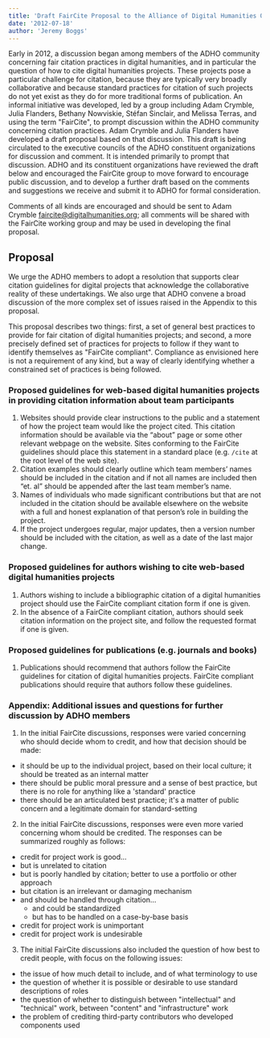 ```yaml
---
title: 'Draft FairCite Proposal to the Alliance of Digital Humanities Organizations'
date: '2012-07-18'
author: 'Jeremy Boggs'
---
```

Early in 2012, a discussion began among members of the ADHO community concerning fair citation practices in digital humanities, and in particular the question of how to cite digital humanities projects. These projects pose a particular challenge for citation, because they are typically very broadly collaborative and because standard practices for citation of such projects do not yet exist as they do for more traditional forms of publication. An informal initiative was developed, led by a group including Adam Crymble, Julia Flanders, Bethany Nowviskie, Stéfan Sinclair, and Melissa Terras, and using the term "FairCite", to prompt discussion within the ADHO community concerning citation practices. Adam Crymble and Julia Flanders have developed a draft proposal based on that discussion. This draft is being circulated to the executive councils of the ADHO constituent organizations for discussion and comment. It is intended primarily to prompt that discussion. ADHO and its constituent organizations have reviewed the draft below and encouraged the FairCite group to move forward to encourage public discussion, and to develop a further draft based on the comments and suggestions we receive and submit it to ADHO for formal consideration.

Comments of all kinds are encouraged and should be sent to Adam Crymble [faircite@digitalhumanities.org](mailto:faircite@digitalhumanities.org); all comments will be shared with the FairCite working group and may be used in developing the final proposal.

## Proposal

We urge the ADHO members to adopt a resolution that supports clear citation guidelines for digital projects that acknowledge the collaborative reality of these undertakings. We also urge that ADHO convene a broad discussion of the more complex set of issues raised in the Appendix to this proposal.

This proposal describes two things: first, a set of general best practices to provide for fair citation of digital humanities projects; and second, a more precisely defined set of practices for projects to follow if they want to identify themselves as "FairCite compliant". Compliance as envisioned here is not a requirement of any kind, but a way of clearly identifying whether a constrained set of practices is being followed.

### Proposed guidelines for web-based digital humanities projects in providing citation information about team participants

1. Websites should provide clear instructions to the public and a statement of how the project team would like the project cited. This citation information should be available via the “about” page or some other relevant webpage on the website. Sites conforming to the FairCite guidelines should place this statement in a standard place (e.g. `/cite` at the root level of the web site).
2. Citation examples should clearly outline which team members’ names should be included in the citation and if not all names are included then “et. al” should be appended after the last team member’s name.
3. Names of individuals who made significant contributions but that are not included in the citation should be available elsewhere on the website with a full and honest explanation of that person’s role in building the project.
4. If the project undergoes regular, major updates, then a version number should be included with the citation, as well as a date of the last major change.

### Proposed guidelines for authors wishing to cite web-based digital humanities projects

1. Authors wishing to include a bibliographic citation of a digital humanities project should use the FairCite compliant citation form if one is given.
2. In the absence of a FairCite compliant citation, authors should seek citation information on the project site, and follow the requested format if one is given.

### Proposed guidelines for publications (e.g. journals and books)

1. Publications should recommend that authors follow the FairCite guidelines for citation of digital humanities projects. FairCite compliant publications should require that authors follow these guidelines.

### Appendix: Additional issues and questions for further discussion by ADHO members

1. In the initial FairCite discussions, responses were varied concerning who should decide whom to credit, and how that decision should be made:

- it should be up to the individual project, based on their local culture; it should be treated as an internal matter
- there should be public moral pressure and a sense of best practice, but there is no role for anything like a 'standard' practice
- there should be an articulated best practice; it's a matter of public concern and a legitimate domain for standard-setting

2. In the initial FairCite discussions, responses were even more varied concerning whom should be credited. The responses can be summarized roughly as follows:

- credit for project work is good…
- but is unrelated to citation
- but is poorly handled by citation; better to use a portfolio or other approach
- but citation is an irrelevant or damaging mechanism
- and should be handled through citation…
  - and could be standardized
  - but has to be handled on a case-by-base basis
- credit for project work is unimportant
- credit for project work is undesirable

3. The initial FairCite discussions also included the question of how best to credit people, with focus on the following issues:

- the issue of how much detail to include, and of what terminology to use
- the question of whether it is possible or desirable to use standard descriptions of roles
- the question of whether to distinguish between "intellectual" and "technical" work, between "content" and "infrastructure" work
- the problem of crediting third-party contributors who developed components used
